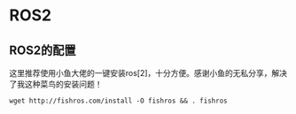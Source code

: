 

<!--
 * @version:
 * @Author:  StevenJokess（蔡舒起） https://github.com/StevenJokess
 * @Date: 2023-10-15 10:27:42
 * @LastEditors:  StevenJokess（蔡舒起） https://github.com/StevenJokess
 * @LastEditTime: 2023-10-15 10:28:33
 * @Description:
 * @Help me: make friends by a867907127@gmail.com and help me get some “foreign” things or service I need in life; 如有帮助，请资助，失业3年了。![支付宝收款码](https://github.com/StevenJokess/d2rl/blob/master/img/%E6%94%B6.jpg)
 * @TODO::
 * @Reference:
-->
# ROS2

## ROS2的配置

这里推荐使用小鱼大佬的一键安装ros[2]，十分方便。感谢小鱼的无私分享，解决了我这种菜鸟的安装问题！

```
wget http://fishros.com/install -O fishros && . fishros
```
